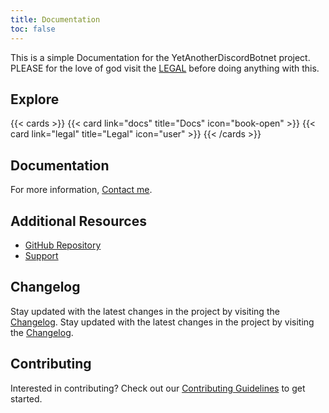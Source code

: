 ```yaml
---
title: Documentation
toc: false
---
```


This is a simple Documentation for the YetAnotherDiscordBotnet project.
PLEASE for the love of god visit the [LEGAL](/legal/) before doing anything with this.

## Explore

{{< cards >}}
  {{< card link="docs" title="Docs" icon="book-open" >}}
  {{< card link="legal" title="Legal" icon="user" >}}
{{< /cards >}}

## Documentation

For more information, [Contact me](mailto:contact@isaaclins.com).

## Additional Resources

- [GitHub Repository](https://github.com/YourUsername/YetAnotherDiscordBotnet)
- [Support](mailto:support@isaaclins.com)

## Changelog

Stay updated with the latest changes in the project by visiting the [Changelog](YetAnotherDiscordBot/changelog/).
Stay updated with the latest changes in the project by visiting the [Changelog](/changelog/).

## Contributing

Interested in contributing? Check out our [Contributing Guidelines](/contributing/) to get started.

